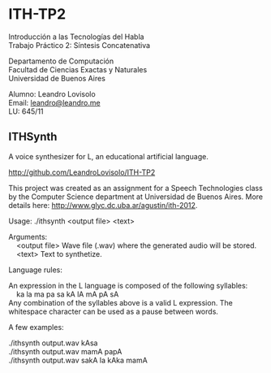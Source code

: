 ITH-TP2
=======

Introducción a las Tecnologías del Habla  
Trabajo Práctico 2: Síntesis Concatenativa

Departamento de Computación  
Facultad de Ciencias Exactas y Naturales  
Universidad de Buenos Aires

Alumno: Leandro Lovisolo  
Email: leandro@leandro.me  
LU: 645/11

## ITHSynth ##

A voice synthesizer for L, an educational artificial language.

http://github.com/LeandroLovisolo/ITH-TP2

This project was created as an assignment for a Speech Technologies class by the
Computer Science department at Universidad de Buenos Aires. More details here:
http://www.glyc.dc.uba.ar/agustin/ith-2012.

Usage: ./ithsynth \<output file> \<text>

Arguments:  
&nbsp;&nbsp;&nbsp;&nbsp;\<output file>     Wave file (.wav) where the generated audio will be stored.  
&nbsp;&nbsp;&nbsp;&nbsp;\<text>            Text to synthetize.

Language rules:

An expression in the L language is composed of the following syllables:  
&nbsp;&nbsp;&nbsp;&nbsp;ka la ma pa sa kA lA mA pA sA  
Any combination of the syllables above is a valid L expression.
The whitespace character can be used as a pause between words.

A few examples:

./ithsynth output.wav kAsa  
./ithsynth output.wav mamA papA  
./ithsynth output.wav sakA la kAka mamA
